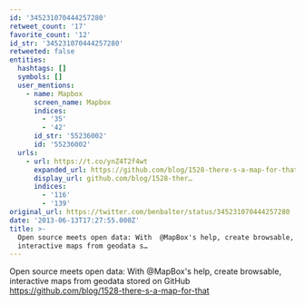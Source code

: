 ```yaml
---
id: '345231070444257280'
retweet_count: '17'
favorite_count: '12'
id_str: '345231070444257280'
retweeted: false
entities:
  hashtags: []
  symbols: []
  user_mentions:
    - name: Mapbox
      screen_name: Mapbox
      indices:
        - '35'
        - '42'
      id_str: '55236002'
      id: '55236002'
  urls:
    - url: https://t.co/ynZ4T2f4wt
      expanded_url: https://github.com/blog/1528-there-s-a-map-for-that
      display_url: github.com/blog/1528-ther…
      indices:
        - '116'
        - '139'
original_url: https://twitter.com/benbalter/status/345231070444257280
date: '2013-06-13T17:27:55.000Z'
title: >-
  Open source meets open data: With  @MapBox's help, create browsable,
  interactive maps from geodata s…
---
```


Open source meets open data: With  @MapBox's help, create browsable, interactive maps from geodata stored on GitHub https://github.com/blog/1528-there-s-a-map-for-that